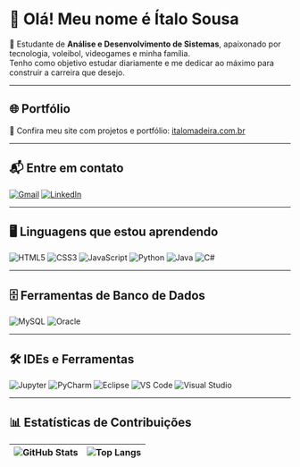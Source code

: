 # 👋 Olá! Meu nome é Ítalo Sousa

🚀 Estudante de **Análise e Desenvolvimento de Sistemas**, apaixonado por tecnologia, voleibol, videogames e minha família.  
Tenho como objetivo estudar diariamente e me dedicar ao máximo para construir a carreira que desejo.

---

## 🌐 Portfólio
🔗 Confira meu site com projetos e portfólio: [italomadeira.com.br](https://italomadeira.com.br)

---

## 📬 Entre em contato
[![Gmail](https://img.shields.io/badge/Gmail-D14836?style=for-the-badge&logo=gmail&logoColor=white)](mailto:italomadeira21@gmail.com)
[![LinkedIn](https://img.shields.io/badge/LinkedIn-0077B5?style=for-the-badge&logo=linkedin&logoColor=white)](https://www.linkedin.com/in/italo-sousa-ab5510275/)

---

## 🖥️ Linguagens que estou aprendendo
![HTML5](https://img.shields.io/badge/HTML5-E34F26?style=for-the-badge&logo=html5&logoColor=white)
![CSS3](https://img.shields.io/badge/CSS3-1572B6?style=for-the-badge&logo=css3&logoColor=white)
![JavaScript](https://img.shields.io/badge/JavaScript-F7DF1E?style=for-the-badge&logo=javascript&logoColor=black)
![Python](https://img.shields.io/badge/Python-3776AB?style=for-the-badge&logo=python&logoColor=white)
![Java](https://img.shields.io/badge/Java-ED8B00?style=for-the-badge&logo=java&logoColor=white)
![C#](https://img.shields.io/badge/C%23-239120?style=for-the-badge&logo=c-sharp&logoColor=white)

---

## 🗄️ Ferramentas de Banco de Dados
![MySQL](https://img.shields.io/badge/MySQL-005C84?style=for-the-badge&logo=mysql&logoColor=white)
![Oracle](https://img.shields.io/badge/Oracle-F80000?style=for-the-badge&logo=oracle&logoColor=white)

---

## 🛠️ IDEs e Ferramentas
![Jupyter](https://img.shields.io/badge/Jupyter-F37626?style=for-the-badge&logo=jupyter&logoColor=white)
![PyCharm](https://img.shields.io/badge/PyCharm-000000?style=for-the-badge&logo=pycharm&logoColor=white)
![Eclipse](https://img.shields.io/badge/Eclipse-2C2255?style=for-the-badge&logo=eclipse&logoColor=white)
![VS Code](https://img.shields.io/badge/VS%20Code-0078d7?style=for-the-badge&logo=visual-studio-code&logoColor=white)
![Visual Studio](https://img.shields.io/badge/Visual%20Studio-5C2D91?style=for-the-badge&logo=visual-studio&logoColor=white)

---

## 📊 Estatísticas de Contribuições

| ![GitHub Stats](https://github-readme-stats.vercel.app/api?username=ItaloSoousa&show_icons=true&theme=tokyonight&hide_border=true&count_private=true) | ![Top Langs](https://github-readme-stats.vercel.app/api/top-langs/?username=ItaloSoousa&layout=compact&theme=tokyonight&hide_border=true) |
| --- | --- |


